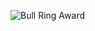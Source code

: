 ![Bull Ring Award](https://github.com/hwang-the-human/My-documents/assets/58131395/d39d92c6-e677-48c8-99c5-56273bf62be5)

